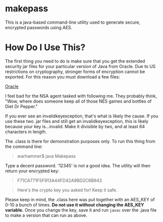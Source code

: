 # makepass
This is a java-based command-line utility used to generate secure, encrypted passwords using AES.

# How Do I Use This?

The first thing you need to do is make sure that you get the extended security jar files for your particular version of Java from Oracle.
Due to US restrictions on cryptography, stronger forms of encryption cannot be exported. For this reason you must download a few files:

[Oracle](http://www.oracle.com/technetwork/java/javase/downloads/jce8-download-2133166.html)

I feel bad for the NSA agent tasked with following me. They probably think, "Wow, where does someone keep all of those NES games and bottles of Diet Dr Pepper."

If you ever see an invalidkeyexception, that's what is likely the cause. If you use these two .jar files and still get an invalidkeyexception,
this is likely because your key is...invalid. Make it divisible by two, and at least 64 characters in length.

The .class is there for demonstration purposes only. To run this thing from the command line:

> warhammer$ java Makepass

Type a decent password. '12345' is not a good idea. The utility will then return your encrypted key:

> F71CA771F5F913A44FD42A9BD2C6B943

> Here's the crypto key you asked for! Keep it safe.

Please keep in mind, the .class here was put together with an AES_KEY of 0-10 a bunch of times. **Do not use it without changing the AES_KEY variable.**
Once you change the key, save it and run `javac` over the .java file to make a version that can run as above.


